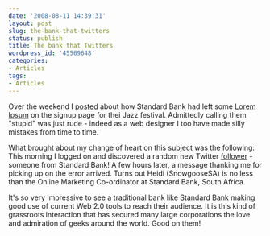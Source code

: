 ```yaml
---
date: '2008-08-11 14:39:31'
layout: post
slug: the-bank-that-twitters
status: publish
title: The bank that Twitters
wordpress_id: '45569648'
categories:
- Articles
tags:
- Articles
---
```


Over the weekend I [posted](http://tumble.timokeller.net/post/45348358/stupid-standard-bank-leave-lorem-ipsum-on-website) about how Standard Bank had left some [Lorem Ipsum](http://en.wikipedia.org/wiki/Lorem_ipsum) on the signup page for thei Jazz festival. Admittedly calling them "stupid" was just rude - indeed as a web designer I too have made silly mistakes from time to time.




What brought about my change of heart on this subject was the following: This morning I logged on and discovered a random new Twitter [follower](http://twitter.com/SnowgooseSA) - someone from Standard Bank! A few hours later, a message thanking me for picking up on the error arrived. Turns out Heidi (SnowgooseSA) is no less than the Online Marketing Co-ordinator at Standard Bank, South Africa.




It's so very impressive to see a traditional bank like Standard Bank making good use of current Web 2.0 tools to reach their audience. It is this kind of grassroots interaction that has secured many large corporations the love and admiration of geeks around the world. Good on them!
